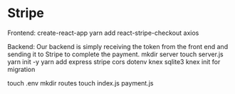 # Stripe

Frontend:
create-react-app
yarn add react-stripe-checkout axios

Backend:
Our backend is simply receiving the token from the front end and sending it to Stripe to complete the payment.
mkdir server
touch server.js
yarn init -y
yarn add express stripe cors dotenv knex sqlite3
knex init for migration

touch .env
mkdir routes
touch index.js payment.js
